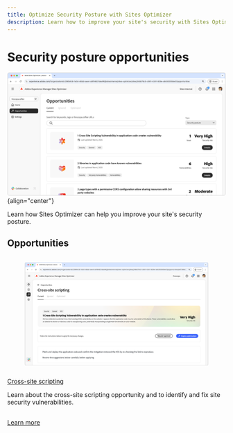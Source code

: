 ```yaml
---
title: Optimize Security Posture with Sites Optimizer
description: Learn how to improve your site's security with Sites Optimizer.
---
```


# Security posture opportunities

![Security posture opportunities](./assets/security-posture/hero.png){align="center"}

Learn how Sites Optimizer can help you improve your site's security posture.

## Opportunities

<!-- CARDS

* ../documentation/opportunities/cross-site-scripting.md
   { title = Cross-site scripting }

-->
<!-- START CARDS HTML - DO NOT MODIFY BY HAND -->
<div class="columns">
    <div class="column is-half-tablet is-half-desktop is-one-third-widescreen" aria-label="Cross-site scripting">
        <div class="card" style="height: 100%; display: flex; flex-direction: column; height: 100%;">
            <div class="card-image">
                <figure class="image x-is-16by9">
                    <a href="../documentation/opportunities/cross-site-scripting.md" title="Cross-site scripting" target="_blank" rel="referrer">
                        <img class="is-bordered-r-small" src="../documentation/opportunities/assets/cross-site-scripting/hero.png" alt="Cross-site scripting"
                             style="width: 100%; aspect-ratio: 16 / 9; object-fit: cover; overflow: hidden; display: block; margin: auto;">
                    </a>
                </figure>
            </div>
            <div class="card-content is-padded-small" style="display: flex; flex-direction: column; flex-grow: 1; justify-content: space-between;">
                <div class="top-card-content">
                    <p class="headline is-size-6 has-text-weight-bold">
                        <a href="../documentation/opportunities/cross-site-scripting.md" target="_blank" rel="referrer" title="Cross-site scripting">Cross-site scripting</a>
                    </p>
                    <p class="is-size-6">Learn about the cross-site scripting opportunity and to identify and fix site security vulnerabilities.</p>
                </div>
                <a href="../documentation/opportunities/cross-site-scripting.md" target="_blank" rel="referrer" class="spectrum-Button spectrum-Button--outline spectrum-Button--primary spectrum-Button--sizeM" style="align-self: flex-start; margin-top: 1rem;">
                    <span class="spectrum-Button-label has-no-wrap has-text-weight-bold">Learn more</span>
                </a>
            </div>
        </div>
    </div>
</div>
<!-- END CARDS HTML - DO NOT MODIFY BY HAND -->
